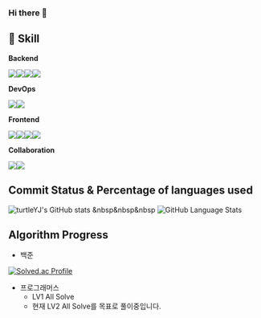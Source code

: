 ### Hi there 👋

<!--
**yooil-405/yooil-405** is a ✨ _special_ ✨ repository because its `README.md` (this file) appears on your GitHub profile.

Here are some ideas to get you started:

- 🔭 I’m currently working on ...
- 🌱 I’m currently learning ...
- 👯 I’m looking to collaborate on ...
- 🤔 I’m looking for help with ...
- 💬 Ask me about ...
- 📫 How to reach me: ...
- 😄 Pronouns: ...
- ⚡ Fun fact: ...
-->

## :wrench: Skill
<b>Backend</b>

<img src="https://img.shields.io/badge/JAVA-007396?style=for-the-badge&logo=java&logoColor=white"><img src="https://img.shields.io/badge/SPRING MVC-6DB33F?style=for-the-badge&logo=spring&logoColor=white"><img src="https://img.shields.io/badge/MAVEN-C71A36?style=for-the-badge&logo=Apache%20Maven&logoColor=white"><img src="https://img.shields.io/badge/JUNIT5-25A162?style=for-the-badge&logo=junit5&logoColor=white">

<b>DevOps</b>

<img src="https://img.shields.io/badge/ORACLE-F80000?style=for-the-badge&logo=oracle&logoColor=white"><img src="https://img.shields.io/badge/Tomcat-F8DC75?style=for-the-badge&logo=Apache%20Tomcat&logoColor=white">

<b>Frontend</b>

<img src="https://img.shields.io/badge/HTML5-E34F26?style=for-the-badge&logo=html5&logoColor=white"><img src="https://img.shields.io/badge/CSS3-1572B6?style=for-the-badge&logo=css3&logoColor=white"><img src="https://img.shields.io/badge/JAVASCRIPT-F7DF1E?style=for-the-badge&logo=javascript&logoColor=white"><img src="https://img.shields.io/badge/BOOTSTRAP-7952B3?style=for-the-badge&logo=bootstrap&logoColor=white">

<b>Collaboration</b>

<img src="https://img.shields.io/badge/NOTION-000000?style=for-the-badge&logo=notion&logoColor=white"><img src="https://img.shields.io/badge/FIGMA-F24E1E?style=for-the-badge&logo=figma&logoColor=white">



<!-- ## :dart: Target Skill -->

## Commit Status & Percentage of languages used
![turtleYJ's GitHub stats](https://github-readme-stats.vercel.app/api?username=turtleYJ&show_icons=true&theme=synthwave) &nbsp&nbsp&nbsp ![GitHub Language Stats](https://github-readme-stats.vercel.app/api/top-langs/?username=turtleYJ&layout=compact)

## Algorithm Progress
- 백준

[![Solved.ac Profile](http://mazassumnida.wtf/api/generate_badge?boj=yooil405)](https://solved.ac/yooil405)

- 프로그래머스
  - LV1 All Solve
  - 현재 LV2 All Solve를 목표로 풀이중입니다.






